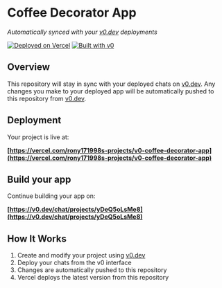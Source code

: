 # Coffee Decorator App

*Automatically synced with your [v0.dev](https://v0.dev) deployments*

[![Deployed on Vercel](https://img.shields.io/badge/Deployed%20on-Vercel-black?style=for-the-badge&logo=vercel)](https://vercel.com/rony171998s-projects/v0-coffee-decorator-app)
[![Built with v0](https://img.shields.io/badge/Built%20with-v0.dev-black?style=for-the-badge)](https://v0.dev/chat/projects/yDeQ5oLsMe8)

## Overview

This repository will stay in sync with your deployed chats on [v0.dev](https://v0.dev).
Any changes you make to your deployed app will be automatically pushed to this repository from [v0.dev](https://v0.dev).

## Deployment

Your project is live at:

**[https://vercel.com/rony171998s-projects/v0-coffee-decorator-app](https://vercel.com/rony171998s-projects/v0-coffee-decorator-app)**

## Build your app

Continue building your app on:

**[https://v0.dev/chat/projects/yDeQ5oLsMe8](https://v0.dev/chat/projects/yDeQ5oLsMe8)**

## How It Works

1. Create and modify your project using [v0.dev](https://v0.dev)
2. Deploy your chats from the v0 interface
3. Changes are automatically pushed to this repository
4. Vercel deploys the latest version from this repository